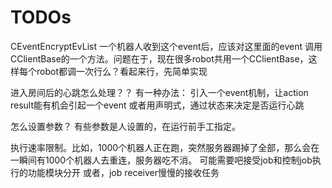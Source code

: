 # TODOs
CEventEncryptEvList 一个机器人收到这个event后，应该对这里面的event 调用CClientBase的一个方法。问题在于，现在很多robot共用一个CClientBase，这样每个robot都调一次行么？看起来行，先简单实现

进入房间后的心跳怎么处理？？
有一种办法：
引入一个event机制，让action result能有机会引起一个event
或者用声明式，通过状态来决定是否运行心跳


怎么设置参数？
有些参数是人设置的，在运行前手工指定。

执行速率限制。比如，1000个机器人正在跑，突然服务器踢掉了全部，那么会在一瞬间有1000个机器人去重连，服务器吃不消。
可能需要吧接受job和控制job执行的功能模块分开
或者，job receiver慢慢的接收任务